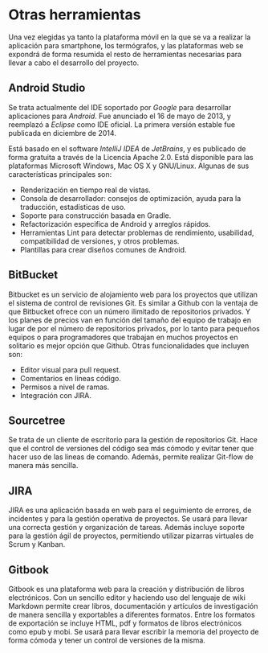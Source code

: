 # Otras herramientas

Una vez elegidas ya tanto la plataforma móvil en la que se va a realizar la aplicación para smartphone, los termógrafos, y las plataformas web se expondrá de forma resumida el resto de herramientas necesarias para llevar a cabo el desarrollo del proyecto.

## Android Studio
Se trata actualmente del IDE soportado por *Google* para desarrollar aplicaciones para *Android*. Fue anunciado el 16 de mayo de 2013, y reemplazó a *Eclipse* como IDE oficial. La primera versión estable fue publicada en diciembre de 2014.

Está basado en el software *IntelliJ IDEA* de *JetBrains*, y es publicado de forma gratuita a través de la Licencia Apache 2.0. Está disponible para las plataformas Microsoft Windows, Mac OS X y GNU/Linux. Algunas de sus características principales son: 

 - Renderización en tiempo real de vistas.
 - Consola de desarrollador: consejos de optimización, ayuda para la traducción, estadísticas de uso.
 - Soporte para construcción basada en Gradle.
 - Refactorización especifica de Android y arreglos rápidos.
 - Herramientas Lint para detectar problemas de rendimiento, usabilidad, compatibilidad de versiones, y otros problemas.
 - Plantillas para crear diseños comunes de Android.

## BitBucket
Bitbucket es un servicio de alojamiento web para los proyectos que utilizan el sistema de control de revisiones Git. Es similar a Github con la ventaja de que Bitbucket ofrece con un número ilimitado de repositorios privados. Y los planes de precios van en función del tamaño del equipo de trabajo en lugar de por el número de repositorios privados, por lo tanto para pequeños equipos o para programadores que trabajan en muchos proyectos en solitario es mejor opción que Github. Otras funcionalidades que incluyen son:

- Editor visual para pull request.
- Comentarios en lineas código.
- Permisos a nivel de ramas.
- Integración con JIRA.


## Sourcetree
Se trata de un cliente de escritorio para la gestión de repositorios Git. Hace que el control de versiones del código sea más cómodo y evitar tener que hacer uso de las lineas de comando. Además, permite realizar Git-flow de manera más sencilla.


## JIRA
JIRA es una aplicación basada en web para el seguimiento de errores, de incidentes y para la gestión operativa de proyectos. Se usará para llevar una correcta gestión y organización de tareas. Además incluye soporte para la gestión ágil de proyectos, permitiendo utilizar pizarras virtuales de Scrum y Kanban.


## Gitbook
Gitbook es una plataforma web para la creación y distribución de libros electrónicos. Con un sencillo editor y haciendo uso del lenguaje de wiki Markdown permite crear libros, documentación y artículos de investigación de manera sencilla y exportables a diferentes formatos. Entre los formatos de exportación se incluye HTML, pdf y formatos de libros electrónicos como epub y mobi. Se usará para llevar escribir la memoria del proyecto de forma cómoda y tener un control de versiones de la misma.







